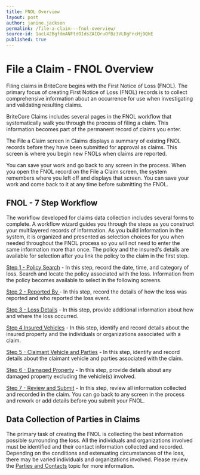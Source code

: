 ```yaml
---
title: FNOL Overview
layout: post
author: janine.jackson
permalink: /file-a-claim---fnol-overview/
source-id: 1acL42BgfdmANFtdOIdsZAIQruOfBz3VLDgFncHj9QkE
published: true
---
```

# File a Claim - FNOL Overview

Filing claims in BriteCore begins with the First Notice of Loss (FNOL). The primary focus of creating First Notice of Loss (FNOL) records is to collect comprehensive information about an occurrence for use when investigating and validating resulting claims. 

BriteCore Claims includes several pages in the FNOL workflow that systematically walk you through the process of filing a claim. This information becomes part of the permanent record of claims you enter. 

The File a Claim screen in Claims displays a summary of existing FNOL records before they have been submitted for approval as claims. This screen is where you begin new FNOLs when claims are reported. 

You can save your work and go back to any screen in the process. When you open the FNOL record on the File a Claim screen, the system remembers where you left off and displays that screen. You can save your work and come back to it at any time before submitting the FNOL.

## FNOL - 7 Step Workflow

The workflow developed for claims data collection includes several forms to complete. A workflow wizard guides you through the steps as you construct your multilayered records of information. As you build information in the system, it is organized and presented as selection choices for you when needed throughout the FNOL process so you will not need to enter the same information more than once. The policy and the insured's details are available for selection after you link the policy to the claim in the first step.

[Step 1 - Policy Search](https://docs.google.com/document/d/1nmgs-bl1gRpUo0XqgVVR7u1C-QgJ-uX5I7gdIQqhcY0/edit#heading=h.emsrcwrb8pl) - In this step, record the date, time, and category of loss. Search and locate the policy associated with the loss. Information from the policy becomes available to select in the following screens. 

[Step 2 - Reported By ](https://docs.google.com/document/d/1hbswqcQt1hb-OTHa93v7Fw-YLeL7zC2rYfCHWH7lTcI/edit)- In this step, record the details of how the loss was reported and who reported the loss event.

[Step 3 - Loss Details](https://docs.google.com/document/d/1sZpQcsbDSHZA7XVGZ2Eo8XEbiC0PeHW3dva-1BXhPtg/edit) - In this step, provide additional information about how and where the loss occurred.  

[Step 4 Insured Vehicles](https://docs.google.com/document/d/1zAjqriKqyMkI2fR2Bn6bmDDzG34EPSZ4mV3ddSf5VPU/edit) - In this step, identify and record details about the insured property and the individuals or organizations associated with a claim. 

[Step 5 - Claimant Vehicle and Parties](https://docs.google.com/document/d/13NMgX5zFmt4vmJ6Q6nv6mVptmZfVTvMtrEQJWfBwhi0/edit) - In this step, identify and record details about the claimant vehicle and parties associated with the claim. 

[Step 6 - Damaged Property](https://docs.google.com/document/d/10qf7ek588EwbODG_C-xQ-4hkDOhcWrHWb82D9b5U8K0/edit) - In this step, provide details about any damaged property excluding the vehicle(s) involved.  

[Step 7 - Review and Submit](https://docs.google.com/document/d/1eo4Od5PVhKufXAkM-J3oxbD_4AC-jwoN1qjvYTp_hvc/edit) - In this step, review all information collected and recorded in the claim. You can go back to any screen in the process and rework or add details before you submit your FNOL. 

## Data Collection of Parties in Claims

The primary task of creating the FNOL is collecting the best information possible surrounding the loss. All the individuals and organizations involved must be identified and their contact information collected and recorded. Depending on the conditions and extenuating circumstances of the loss, there may be varied individuals and organizations involved. Please review the [Parties and Contacts](https://docs.google.com/document/d/11ScJQ3eKlgKAdwI_ABuGP0PGFrngi3dqceg71fbMT3Q/edit#heading=h.ic9k3unjx7lt) topic for more information.

 

